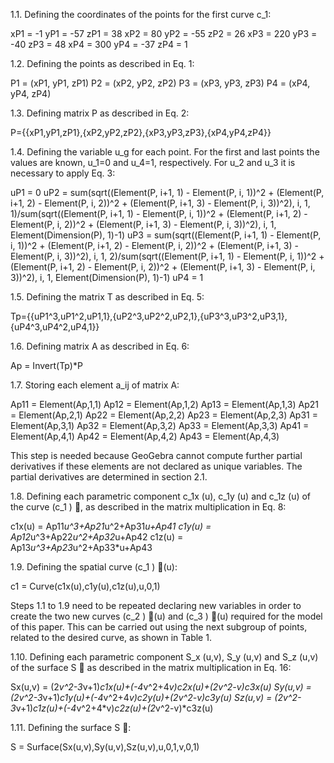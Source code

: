 1.1. Defining the coordinates of the points for the first curve c_1:

xP1 = -1
yP1 = -57
zP1 = 38
xP2 = 80
yP2 = -55
zP2 = 26
xP3 = 220
yP3 = -40
zP3 = 48
xP4 = 300
yP4 = -37
zP4 = 1

1.2. Defining the points as described in Eq. 1:

P1 = (xP1, yP1, zP1)
P2 = (xP2, yP2, zP2)
P3 = (xP3, yP3, zP3)
P4 = (xP4, yP4, zP4)

1.3. Defining matrix P as described in Eq. 2:

P={{xP1,yP1,zP1},{xP2,yP2,zP2},{xP3,yP3,zP3},{xP4,yP4,zP4}}

1.4. Defining the variable u_g for each point. For the first and last points the values are known, u_1=0 and u_4=1, respectively. For u_2 and u_3 it is necessary to apply Eq. 3:

uP1 = 0
uP2 = sum(sqrt((Element(P, i+1, 1) - Element(P, i, 1))^2 + (Element(P, i+1, 2) - Element(P, i, 2))^2 + (Element(P, i+1, 3) - Element(P, i, 3))^2), i, 1, 1)/sum(sqrt((Element(P, i+1, 1) - Element(P, i, 1))^2 + (Element(P, i+1, 2) - Element(P, i, 2))^2 + (Element(P, i+1, 3) - Element(P, i, 3))^2), i, 1, Element(Dimension(P), 1)-1)
uP3 = sum(sqrt((Element(P, i+1, 1) - Element(P, i, 1))^2 + (Element(P, i+1, 2) - Element(P, i, 2))^2 + (Element(P, i+1, 3) - Element(P, i, 3))^2), i, 1, 2)/sum(sqrt((Element(P, i+1, 1) - Element(P, i, 1))^2 + (Element(P, i+1, 2) - Element(P, i, 2))^2 + (Element(P, i+1, 3) - Element(P, i, 3))^2), i, 1, Element(Dimension(P), 1)-1)
uP4 = 1

1.5. Defining the matrix T as described in Eq. 5:

Tp={{uP1^3,uP1^2,uP1,1},{uP2^3,uP2^2,uP2,1},{uP3^3,uP3^2,uP3,1},{uP4^3,uP4^2,uP4,1}}

1.6. Defining matrix A as described in Eq. 6:

Ap = Invert(Tp)*P

1.7. Storing each element a_ij of matrix A:

Ap11 = Element(Ap,1,1)
Ap12 = Element(Ap,1,2)
Ap13 = Element(Ap,1,3)
Ap21 = Element(Ap,2,1)
Ap22 = Element(Ap,2,2)
Ap23 = Element(Ap,2,3)
Ap31 = Element(Ap,3,1)
Ap32 = Element(Ap,3,2)
Ap33 = Element(Ap,3,3)
Ap41 = Element(Ap,4,1)
Ap42 = Element(Ap,4,2)
Ap43 = Element(Ap,4,3)

This step is needed because GeoGebra cannot compute further partial derivatives if these elements are not declared as unique variables. The partial derivatives are determined in section 2.1.

1.8. Defining each parametric component c_1x (u), c_1y (u) and c_1z (u) of the curve (c_1 ) ⃗, as described in the matrix multiplication in Eq. 8:

c1x(u) = Ap11*u^3+Ap21*u^2+Ap31*u+Ap41
c1y(u) = Ap12*u^3+Ap22*u^2+Ap32*u+Ap42
c1z(u) = Ap13*u^3+Ap23*u^2+Ap33*u+Ap43

1.9. Defining the spatial curve (c_1 ) ⃗(u):

c1 = Curve(c1x(u),c1y(u),c1z(u),u,0,1)

Steps 1.1 to 1.9 need to be repeated declaring new variables in order to create the two new curves (c_2 ) ⃗(u) and  (c_3 ) ⃗(u) required for the model of this paper. This can be carried out using the next subgroup of points, related to the desired curve, as shown in Table 1.

1.10. Defining each parametric component S_x (u,v), S_y (u,v) and S_z (u,v) of the surface S ⃗ as described in the matrix multiplication in Eq. 16:

Sx(u,v) = (2*v^2-3*v+1)*c1x(u)+(-4*v^2+4*v)*c2x(u)+(2*v^2-v)*c3x(u)
Sy(u,v) = (2*v^2-3*v+1)*c1y(u)+(-4*v^2+4*v)*c2y(u)+(2*v^2-v)*c3y(u)
Sz(u,v) = (2*v^2-3*v+1)*c1z(u)+(-4*v^2+4*v)*c2z(u)+(2*v^2-v)*c3z(u)

1.11. Defining the surface S ⃗:

S = Surface(Sx(u,v),Sy(u,v),Sz(u,v),u,0,1,v,0,1)

